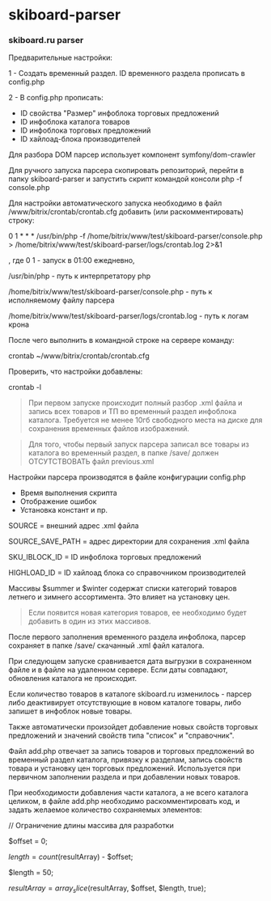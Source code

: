 # skiboard-parser
### skiboard.ru parser

Предварительные настройки:

1 - Создать временный раздел. ID временного раздела прописать в config.php

2 - В config.php прописать:
 
- ID свойства "Размер" инфоблока торговых предложений
- ID инфоблока каталога товаров
- ID инфоблока торговых предложений
- ID хайлоад-блока производителей
 
Для разбора DOM парсер использует компонент symfony/dom-crawler

Для ручного запуска парсера скопировать репозиторий, перейти в папку 
skiboard-parser и запустить скрипт командой консоли php -f console.php 

Для настройки автоматического запуска необходимо в файл
/www/bitrix/crontab/crontab.cfg добавить (или раскомментировать) строку:

0 1 * * * /usr/bin/php -f /home/bitrix/www/test/skiboard-parser/console.php > /home/bitrix/www/test/skiboard-parser/logs/crontab.log 2>&1

, где 0 1 - запуск в 01:00 ежедневно,
 
/usr/bin/php - путь к интерпретатору php

/home/bitrix/www/test/skiboard-parser/console.php - путь к исполняемому файлу парсера

/home/bitrix/www/test/skiboard-parser/logs/crontab.log - путь к логам крона

После чего выполнить в командной строке на сервере команду:

crontab ~/www/bitrix/crontab/crontab.cfg

Проверить, что настройки добавлены:

crontab -l 

> При первом запуске происходит полный разбор .xml файла и 
запись всех товаров и ТП во временный раздел инфоблока каталога.
Требуется не менее 10гб свободного места на диске для сохранения
временных файлов изображений.

>Для того, чтобы первый запуск парсера записал все товары из каталога во 
временный раздел, в папке /save/ должен ОТСУТСТВОВАТЬ файл previous.xml

Настройки парсера производятся в файле конфигурации config.php

- Время выполнения скрипта
- Отображение ошибок
- Установка констант и пр.

SOURCE = внешний адрес .xml файла

SOURCE_SAVE_PATH = адрес директории для сохранения .xml файла
 
SKU_IBLOCK_ID = ID инфоблока торговых предложений

HIGHLOAD_ID = ID хайлоад блока со справочником производителей

Массивы $summer и $winter содержат списки категорий товаров летнего и зимнего 
ассортимента. Это влияет на установку цен.

>Если появится новая категория товаров, ее необходимо будет добавить в один из
этих массивов.

После первого заполнения временного раздела инфоблока, парсер сохраняет в
папке /save/ скачанный .xml файл каталога.
 
При следующем запуске сравнивается дата выгрузки в сохраненном файле и в
файле на удаленном сервере. Если даты совпадают, обновления каталога не происходит.

Если количество товаров в каталоге skiboard.ru изменилось - парсер либо деактивирует отсутствующие
в новом каталоге товары, либо запишет в инфоблок новые товары.

Также автоматически произойдет добавление новых свойств торговых предложений и 
значений свойств типа "список" и "справочник".

Файл add.php отвечает за запись товаров и торговых предложений во временный раздел каталога,
привязку к разделам, запись свойств товара и установку цен торговых предложений. 
Используется при первичном заполнении раздела и при добавлении новых товаров.

При необходимости добавления части каталога, а не всего каталога целиком, в файле add.php
необходимо раскомментировать код, и задать желаемое количество сохраняемых элементов:

// Ограничение длины массива для разработки

$offset = 0;

$length = count($resultArray) - $offset;

$length = 50;

$resultArray = array_slice($resultArray, $offset, $length, true);

